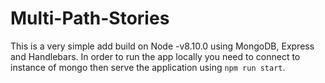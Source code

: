 # Multi-Path-Stories

This is a very simple add build on Node -v8.10.0 using MongoDB, Express and Handlebars. In order to run the app locally
you need to connect to instance of mongo then serve the application using `npm run start`.


